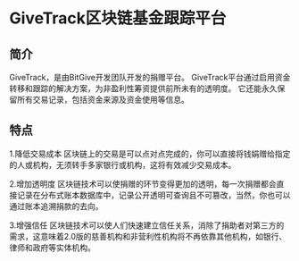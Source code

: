 # GiveTrack区块链基金跟踪平台

## 简介
GiveTrack，是由BitGive开发团队开发的捐赠平台。 GiveTrack平台通过启用资金转移和跟踪的解决方案，为非盈利性筹资提供前所未有的透明度。 它还能永久保留所有交易记录，包括资金来源及资金使用等信息。

## 特点
1.降低交易成本
区块链上的交易是可以点对点完成的，你可以直接将钱娟赠给指定的人或机构，无须转手多家银行或机构，这将有效减少交易成本。

2.增加透明度
区块链技术可以使捐赠的环节变得更加的透明，每一次捐赠都会直接记录在分布式账本数据库中，记录公开透明可查询且不可篡改，当然，你也可以通过账本追溯捐款的去向。

3.增强信任
区块链技术可以使人们快速建立信任关系，消除了捐助者对第三方的需求，这意味着2.0版的慈善机构和非营利性机构将不再依靠其他机构，如银行、律师和政府等实体机构。

